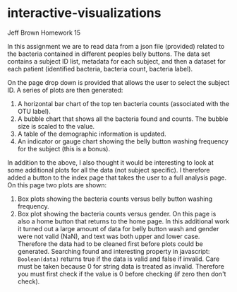 # interactive-visualizations

Jeff Brown
Homework 15

In this assignment we are to read data from a json file (provided) related to the bacteria contained in different peoples belly buttons.  The data set contains a subject ID list, 
metadata for each subject, and then a dataset for each patient (identified bacteria, bacteria count, bacteria label).  

On the page drop down is provided that allows the user to select the subject ID.  A series of plots are then generated:
1. A horizontal bar chart of the top ten bacteria counts (associated with the OTU label).
2. A bubble chart that shows all the bacteria found and counts.  The bubble size is scaled to the value.
3. A table of the demographic information is updated.
4. An indicator or gauge chart showing the belly button washing frequency for the subject (this is a bonus).

In addition to the above, I also thought it would be interesting to look at some additional plots for all the data (not subject specific).  I therefore added a button to the index
page that takes the user to a full analysis page.  On this page two plots are shown:
1. Box plots showing the bacteria counts versus belly button washing frequency.
2. Box plot showing the bacteria counts versus gender.
On this page is also a home button that returns to the home page.  In this additional work it turned out a large amount of data for belly button wash and gender were not valid
(NaN), and text was both upper and lower case.  Therefore the data had to be cleaned first before plots could be generated.  Searching found and interesting property in javascript: `Boolean(data)` returns true if the data is valid and false if invalid.  Care must be taken because 0 for string data is treated as invalid.  Therefore you must first check if the value is 0 before checking (if zero then don't check).

